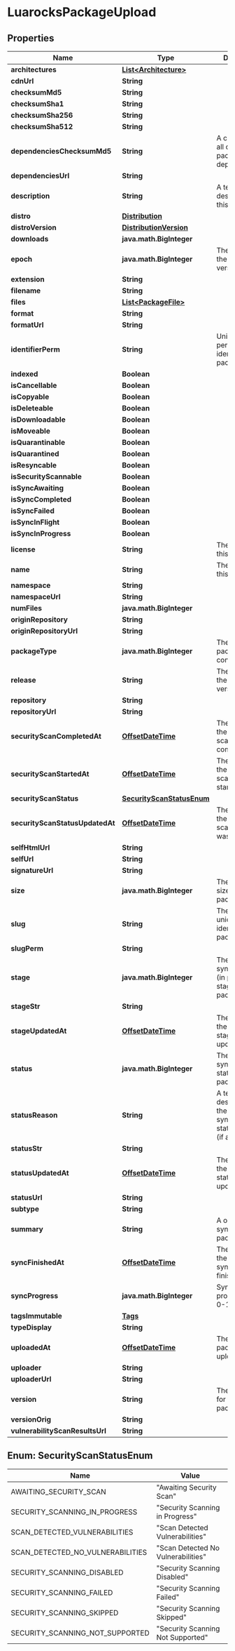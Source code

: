 
# LuarocksPackageUpload

## Properties
Name | Type | Description | Notes
------------ | ------------- | ------------- | -------------
**architectures** | [**List&lt;Architecture&gt;**](Architecture.md) |  |  [optional]
**cdnUrl** | **String** |  |  [optional]
**checksumMd5** | **String** |  |  [optional]
**checksumSha1** | **String** |  |  [optional]
**checksumSha256** | **String** |  |  [optional]
**checksumSha512** | **String** |  |  [optional]
**dependenciesChecksumMd5** | **String** | A checksum of all of the package&#39;s dependencies. |  [optional]
**dependenciesUrl** | **String** |  |  [optional]
**description** | **String** | A textual description of this package. |  [optional]
**distro** | [**Distribution**](Distribution.md) |  |  [optional]
**distroVersion** | [**DistributionVersion**](DistributionVersion.md) |  |  [optional]
**downloads** | **java.math.BigInteger** |  |  [optional]
**epoch** | **java.math.BigInteger** | The epoch of the package version (if any). |  [optional]
**extension** | **String** |  |  [optional]
**filename** | **String** |  |  [optional]
**files** | [**List&lt;PackageFile&gt;**](PackageFile.md) |  |  [optional]
**format** | **String** |  |  [optional]
**formatUrl** | **String** |  |  [optional]
**identifierPerm** | **String** | Unique and permanent identifier for the package. |  [optional]
**indexed** | **Boolean** |  |  [optional]
**isCancellable** | **Boolean** |  |  [optional]
**isCopyable** | **Boolean** |  |  [optional]
**isDeleteable** | **Boolean** |  |  [optional]
**isDownloadable** | **Boolean** |  |  [optional]
**isMoveable** | **Boolean** |  |  [optional]
**isQuarantinable** | **Boolean** |  |  [optional]
**isQuarantined** | **Boolean** |  |  [optional]
**isResyncable** | **Boolean** |  |  [optional]
**isSecurityScannable** | **Boolean** |  |  [optional]
**isSyncAwaiting** | **Boolean** |  |  [optional]
**isSyncCompleted** | **Boolean** |  |  [optional]
**isSyncFailed** | **Boolean** |  |  [optional]
**isSyncInFlight** | **Boolean** |  |  [optional]
**isSyncInProgress** | **Boolean** |  |  [optional]
**license** | **String** | The license of this package. |  [optional]
**name** | **String** | The name of this package. |  [optional]
**namespace** | **String** |  |  [optional]
**namespaceUrl** | **String** |  |  [optional]
**numFiles** | **java.math.BigInteger** |  |  [optional]
**originRepository** | **String** |  |  [optional]
**originRepositoryUrl** | **String** |  |  [optional]
**packageType** | **java.math.BigInteger** | The type of package contents. |  [optional]
**release** | **String** | The release of the package version (if any). |  [optional]
**repository** | **String** |  |  [optional]
**repositoryUrl** | **String** |  |  [optional]
**securityScanCompletedAt** | [**OffsetDateTime**](OffsetDateTime.md) | The datetime the security scanning was completed. |  [optional]
**securityScanStartedAt** | [**OffsetDateTime**](OffsetDateTime.md) | The datetime the security scanning was started. |  [optional]
**securityScanStatus** | [**SecurityScanStatusEnum**](#SecurityScanStatusEnum) |  |  [optional]
**securityScanStatusUpdatedAt** | [**OffsetDateTime**](OffsetDateTime.md) | The datetime the security scanning status was updated. |  [optional]
**selfHtmlUrl** | **String** |  |  [optional]
**selfUrl** | **String** |  |  [optional]
**signatureUrl** | **String** |  |  [optional]
**size** | **java.math.BigInteger** | The calculated size of the package. |  [optional]
**slug** | **String** | The public unique identifier for the package. |  [optional]
**slugPerm** | **String** |  |  [optional]
**stage** | **java.math.BigInteger** | The synchronisation (in progress) stage of the package. |  [optional]
**stageStr** | **String** |  |  [optional]
**stageUpdatedAt** | [**OffsetDateTime**](OffsetDateTime.md) | The datetime the package stage was updated at. |  [optional]
**status** | **java.math.BigInteger** | The synchronisation status of the package. |  [optional]
**statusReason** | **String** | A textual description for the synchronous status reason (if any |  [optional]
**statusStr** | **String** |  |  [optional]
**statusUpdatedAt** | [**OffsetDateTime**](OffsetDateTime.md) | The datetime the package status was updated at. |  [optional]
**statusUrl** | **String** |  |  [optional]
**subtype** | **String** |  |  [optional]
**summary** | **String** | A one-liner synopsis of this package. |  [optional]
**syncFinishedAt** | [**OffsetDateTime**](OffsetDateTime.md) | The datetime the package sync was finished at. |  [optional]
**syncProgress** | **java.math.BigInteger** | Synchronisation progress (from 0-100) |  [optional]
**tagsImmutable** | [**Tags**](Tags.md) |  |  [optional]
**typeDisplay** | **String** |  |  [optional]
**uploadedAt** | [**OffsetDateTime**](OffsetDateTime.md) | The date this package was uploaded. |  [optional]
**uploader** | **String** |  |  [optional]
**uploaderUrl** | **String** |  |  [optional]
**version** | **String** | The raw version for this package. |  [optional]
**versionOrig** | **String** |  |  [optional]
**vulnerabilityScanResultsUrl** | **String** |  |  [optional]


<a name="SecurityScanStatusEnum"></a>
## Enum: SecurityScanStatusEnum
Name | Value
---- | -----
AWAITING_SECURITY_SCAN | &quot;Awaiting Security Scan&quot;
SECURITY_SCANNING_IN_PROGRESS | &quot;Security Scanning in Progress&quot;
SCAN_DETECTED_VULNERABILITIES | &quot;Scan Detected Vulnerabilities&quot;
SCAN_DETECTED_NO_VULNERABILITIES | &quot;Scan Detected No Vulnerabilities&quot;
SECURITY_SCANNING_DISABLED | &quot;Security Scanning Disabled&quot;
SECURITY_SCANNING_FAILED | &quot;Security Scanning Failed&quot;
SECURITY_SCANNING_SKIPPED | &quot;Security Scanning Skipped&quot;
SECURITY_SCANNING_NOT_SUPPORTED | &quot;Security Scanning Not Supported&quot;



